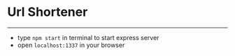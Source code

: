# Url Shortener
___

- type `npm start` in terminal to start express server
- open `localhost:1337` in your browser